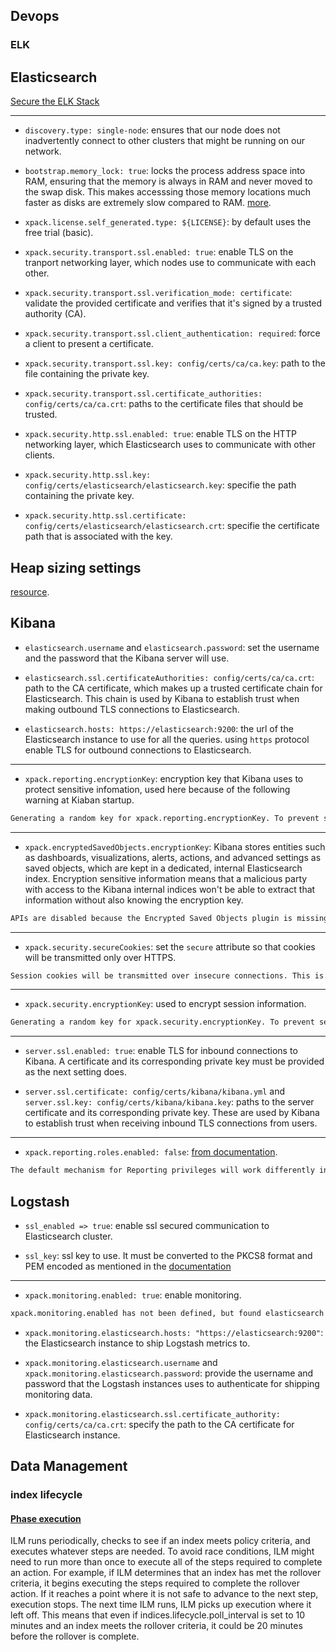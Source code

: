 ## Devops

### ELK

## Elasticsearch

[Secure the ELK Stack](https://www.elastic.co/guide/en/elasticsearch/reference/current/secure-cluster.html)

---

* `discovery.type: single-node`: ensures that our node does not inadvertently connect to other clusters that might be running on our network.

* `bootstrap.memory_lock: true`: locks the process address space into RAM, ensuring that the memory is always in RAM and never moved to the swap disk. This makes accesssing those memory locations much faster as disks are extremely slow compared to RAM. [more](https://www.elastic.co/guide/en/elasticsearch/reference/current/setup-configuration-memory.html#bootstrap-memory_lock).

* `xpack.license.self_generated.type: ${LICENSE}`: by default uses the free trial (basic).

* `xpack.security.transport.ssl.enabled: true`: enable TLS on the tranport networking layer, which nodes use to communicate with each other.

* `xpack.security.transport.ssl.verification_mode: certificate`: validate the provided certificate and verifies that it's signed by a trusted authority (CA).

* `xpack.security.transport.ssl.client_authentication: required`: force a client to present a certificate.

* `xpack.security.transport.ssl.key: config/certs/ca/ca.key`: path to the file containing the private key.

* `xpack.security.transport.ssl.certificate_authorities: config/certs/ca/ca.crt`: paths to the certificate files that should be trusted.

* `xpack.security.http.ssl.enabled: true`: enable TLS on the HTTP networking layer, which Elasticsearch uses to communicate with other clients.

* `xpack.security.http.ssl.key: config/certs/elasticsearch/elasticsearch.key`: specifie the path containing the private key.

* `xpack.security.http.ssl.certificate: config/certs/elasticsearch/elasticsearch.crt`: specifie the certificate path that is associated with the key.

## Heap sizing settings

[resource](https://www.elastic.co/guide/en/elasticsearch/reference/current/important-settings.html#heap-size-settings).

## Kibana

* `elasticsearch.username` and `elasticsearch.password`: set the username and the password that the Kibana server will use.

* `elasticsearch.ssl.certificateAuthorities: config/certs/ca/ca.crt`: path to the CA certificate, which makes up a trusted certificate chain for Elasticsearch. This chain is used by Kibana to establish trust when making outbound TLS connections to Elasticsearch.

* `elasticsearch.hosts: https://elasticsearch:9200`: the url of the Elasticsearch instance to use for all the queries. using `https` protocol enable TLS for outbound connections to Elasticsearch.

---

* `xpack.reporting.encryptionKey`: encryption key that Kibana uses to protect sensitive infomation, used here because of the following warning at Kiaban startup.

```bash
Generating a random key for xpack.reporting.encryptionKey. To prevent sessions from being invalidated on restart, please set xpack.reporting.encryptionKey in the kibana.yml or use the bin/kibana-encryption-keys command.
```

---

* `xpack.encryptedSavedObjects.encryptionKey`: Kibana stores entities such as dashboards, visualizations, alerts, actions, and advanced settings as saved objects, which are kept in a dedicated, internal Elasticsearch index. Encryption sensitive information means that a malicious party with access to the Kibana internal indices won't be able to extract that information without also knowing the encryption key.

```bash
APIs are disabled because the Encrypted Saved Objects plugin is missing encryption key. Please set xpack.encryptedSavedObjects.encryptionKey in the kibana.yml or use the bin/kibana-encryption-keys command.
```

---

* `xpack.security.secureCookies`: set the `secure` attribute so that cookies will be transmitted only over HTTPS.

```bash
Session cookies will be transmitted over insecure connections. This is not recommended.
```

---

* `xpack.security.encryptionKey`: used to encrypt session information.

```bash
Generating a random key for xpack.security.encryptionKey. To prevent sessions from being invalidated on restart, please set xpack.security.encryptionKey in the kibana.yml or use the bin/kibana-encryption-keys command.
```

---

* `server.ssl.enabled: true`: enable TLS for inbound connections to Kibana. A certificate and its corresponding private key must be provided as the next setting does.

* `server.ssl.certificate: config/certs/kibana/kibana.yml` and `server.ssl.key: config/certs/kibana/kibana.key`:  paths to the server certificate and its corresponding private key. These are used by Kibana to establish trust when receiving inbound TLS connections from users.

---

* `xpack.reporting.roles.enabled: false`: [from documentation](https://www.elastic.co/guide/en/kibana/current/reporting-settings-kb.html#reporting-advanced-settings).

```bash
The default mechanism for Reporting privileges will work differently in future versions, which will affect the behavior of this cluster. Set "xpack.reporting.roles.enabled" to "false" to adopt the future behavior before upgrading.
```

## Logstash

* `ssl_enabled => true`: enable ssl secured communication to Elasticsearch cluster.

* `ssl_key`: ssl key to use. It must be converted to the PKCS8 format and PEM encoded as mentioned in the [documentation](https://www.elastic.co/guide/en/logstash/current/plugins-outputs-elasticsearch.html#plugins-outputs-elasticsearch-ssl_key)

---

* `xpack.monitoring.enabled: true`: enable monitoring.

```bash
xpack.monitoring.enabled has not been defined, but found elasticsearch configuration. Please explicitly set `xpack.monitoring.enabled: true` in logstash.ym
```

* `xpack.monitoring.elasticsearch.hosts: "https://elasticsearch:9200"`: the Elasticsearch instance to ship Logstash metrics to.

* `xpack.monitoring.elasticsearch.username` and `xpack.monitoring.elasticsearch.password`: provide the username and password that the Logstash instances uses to authenticate for shipping monitoring data.

* `xpack.monitoring.elasticsearch.ssl.certificate_authority: config/certs/ca/ca.crt`: specify the path to the CA certificate for Elasticsearch instance.


## Data Management

### index lifecycle

#### [Phase execution](https://www.elastic.co/guide/en/elasticsearch/reference/current/ilm-index-lifecycle.html#ilm-phase-execution)

ILM runs periodically, checks to see if an index meets policy criteria, and executes whatever steps are needed. To avoid race conditions, ILM might need to run more than once to execute all of the steps required to complete an action. For example, if ILM determines that an index has met the rollover criteria, it begins executing the steps required to complete the rollover action. If it reaches a point where it is not safe to advance to the next step, execution stops. The next time ILM runs, ILM picks up execution where it left off. This means that even if indices.lifecycle.poll_interval is set to 10 minutes and an index meets the rollover criteria, it could be 20 minutes before the rollover is complete.


